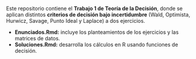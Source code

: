 Este repositorio contiene el **Trabajo 1 de Teoría de la Decisión**, donde se aplican distintos **criterios de decisión bajo incertidumbre** (Wald, Optimista, Hurwicz, Savage, Punto Ideal y Laplace) a dos ejercicios.

- **Enunciados.Rmd:** incluye los planteamientos de los ejercicios y las matrices de datos.
- **Soluciones.Rmd:** desarrolla los cálculos en R usando funciones de decisión.
